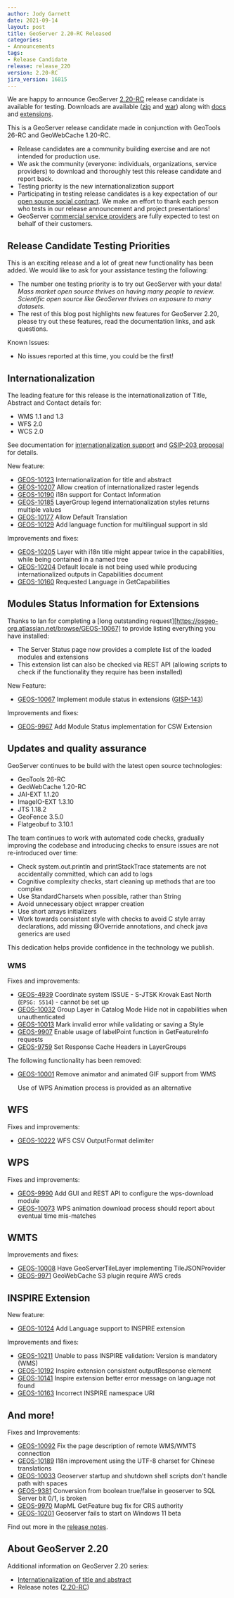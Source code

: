 ```yaml
---
author: Jody Garnett
date: 2021-09-14
layout: post
title: GeoServer 2.20-RC Released
categories:
- Announcements
tags:
- Release Candidate
release: release_220
version: 2.20-RC
jira_version: 16815
---
```


We are happy to announce GeoServer [2.20-RC](/release/2.20-RC/) release candidate is available for testing. Downloads are available ([zip](https://sourceforge.net/projects/geoserver/files/GeoServer/2.20-RC/geoserver-2.20-RC-bin.zip/download) and [war](https://sourceforge.net/projects/geoserver/files/GeoServer/2.20-RC/geoserver-2.20-RC-war.zip/download)) along with [docs](https://sourceforge.net/projects/geoserver/files/GeoServer/2.20-RC/geoserver-2.20-RC-htmldoc.zip/download) and [extensions](https://sourceforge.net/projects/geoserver/files/GeoServer/2.20-RC/extensions/).

This is a GeoServer release candidate made in conjunction with GeoTools 26-RC and GeoWebCache 1.20-RC.

  * Release candidates are a community building exercise and are not intended for production use.
  * We ask the community (everyone: individuals, organizations, service providers) to download and thoroughly test this release candidate and report back.
  * Testing priority is the new internationalization support
  * Participating in testing release candidates is a key expectation of our [open source social contract](http://www.ianturton.com/talks/foss4g.html#/). We make an effort to thank each person who tests in our release announcement and project presentations!
  * GeoServer [commercial service providers](http://geoserver.org/support/) are fully expected to test on behalf of their customers.

## Release Candidate Testing Priorities

This is an exciting release and a lot of great new functionality has been added. We would like to ask for your assistance testing the following:

  * The number one testing priority is to try out GeoServer with your data! _Mass market open source thrives on having many people to review. Scientific open source like GeoServer thrives on exposure to many datasets_.
  * The rest of this blog post highlights new features for GeoServer 2.20, please try out these features, read the documentation links, and ask questions.

Known Issues:

  * No issues reported at this time, you could be the first!

## Internationalization

The leading feature for this release is the internationalization of Title, Abstract and Contact details for:

* WMS 1.1 and 1.3
* WFS 2.0
* WCS 2.0

See documentation for [internationalization support](https://docs.geoserver.org/latest/en/user/services/internationalization/index.html) and [GSIP-203 proposal](https://github.com/geoserver/geoserver/wiki/GSIP-203) for details.

New feature:

* [GEOS-10123](https://osgeo-org.atlassian.net/browse/GEOS-10123) Internationalization for title and abstract
* [GEOS-10207](https://osgeo-org.atlassian.net/browse/GEOS-10207) Allow creation of internationalized raster legends
* [GEOS-10190](https://osgeo-org.atlassian.net/browse/GEOS-10190) i18n support for Contact Information
* [GEOS-10185](https://osgeo-org.atlassian.net/browse/GEOS-10185) LayerGroup legend internationalization styles returns multiple values
* [GEOS-10177](https://osgeo-org.atlassian.net/browse/GEOS-10177) Allow Default Translation
* [GEOS-10129](https://osgeo-org.atlassian.net/browse/GEOS-10129) Add language function for multilingual support in sld

Improvements and fixes:

* [GEOS-10205](https://osgeo-org.atlassian.net/browse/GEOS-10205) Layer with i18n title might appear twice in the capabilities, while being contained in a named tree
* [GEOS-10204](https://osgeo-org.atlassian.net/browse/GEOS-10204) Default locale is not being used while producing internationalized outputs in Capabilities document
* [GEOS-10160](https://osgeo-org.atlassian.net/browse/GEOS-10160) Requested Language in GetCapabilities


## Modules Status Information for Extensions

Thanks to Ian for completing a [long outstanding request][https://osgeo-org.atlassian.net/browse/GEOS-10067] to provide listing everything you have installed:

* The Server Status page now provides a complete list of the loaded modules and extensions
* This extension list can also be checked via REST API (allowing scripts to check if the functionality they require has been installed)

New Feature:

* [GEOS-10067](https://osgeo-org.atlassian.net/browse/GEOS-10067) Implement module status in extensions ([GISP-143](https://github.com/bencaradocdavies/geoserver/wiki/GSIP-143))

Improvements and fixes:

* [GEOS-9967](https://osgeo-org.atlassian.net/browse/GEOS-9967) Add Module Status implementation for CSW Extension

## Updates and quality assurance

GeoServer continues to be build with the latest open source technologies:

* GeoTools 26-RC
* GeoWebCache 1.20-RC
* JAI-EXT 1.1.20
* ImageIO-EXT 1.3.10
* JTS 1.18.2
* GeoFence 3.5.0
* Flatgeobuf to 3.10.1

The team continues to work with automated code checks, gradually improving the codebase and introducing checks to ensure issues are not re-introduced over time:

* Check system.out.println and printStackTrace statements are not accidentally committed, which can add to logs
* Cognitive complexity checks, start cleaning up methods that are too complex
* Use StandardCharsets when possible, rather than String
* Avoid unnecessary object wrapper creation
* Use short arrays initializers
* Work towards consistent style with checks to avoid C style array declarations, add missing @Override annotations, and check java generics are used

This dedication helps provide confidence in the technology we publish.

### WMS

Fixes and improvements:

* [GEOS-4939](https://osgeo-org.atlassian.net/browse/GEOS-4939) Coordinate system ISSUE - S-JTSK Krovak East North (`EPSG: 5514`) - cannot be set up
* [GEOS-10032](https://osgeo-org.atlassian.net/browse/GEOS-10032) Group Layer in Catalog Mode Hide not in capabilities when unauthenticated
* [GEOS-10013](https://osgeo-org.atlassian.net/browse/GEOS-10013) Mark invalid error while validating or saving a Style
* [GEOS-9907](https://osgeo-org.atlassian.net/browse/GEOS-9907) Enable usage of labelPoint function in GetFeatureInfo requests
* [GEOS-9759](https://osgeo-org.atlassian.net/browse/GEOS-9759) Set Response Cache Headers in LayerGroups

The following functionality has been removed:

* [GEOS-10001](https://osgeo-org.atlassian.net/browse/GEOS-10001) Remove animator and animated GIF support from WMS
  
  Use of WPS Animation process is provided as an alternative

## WFS

Fixes and improvements:

* [GEOS-10222](https://osgeo-org.atlassian.net/browse/GEOS-10222) WFS CSV OutputFormat delimiter

## WPS

Fixes and improvements:

* [GEOS-9990](https://osgeo-org.atlassian.net/browse/GEOS-9990) Add GUI and REST API to configure the wps-download module
* [GEOS-10073](https://osgeo-org.atlassian.net/browse/GEOS-10073) WPS animation download process should report about eventual time mis-matches

## WMTS

Improvements and fixes:

* [GEOS-10008](https://osgeo-org.atlassian.net/browse/GEOS-10008) Have GeoServerTileLayer implementing TileJSONProvider
* [GEOS-9971](https://osgeo-org.atlassian.net/browse/GEOS-9971) GeoWebCache S3 plugin require AWS creds


## INSPIRE Extension

New feature:

* [GEOS-10124](https://osgeo-org.atlassian.net/browse/GEOS-10124) Add Language support to INSPIRE extension

Improvements and fixes:

* [GEOS-10211](https://osgeo-org.atlassian.net/browse/GEOS-10211) Unable to pass INSPIRE validation: Version is mandatory \(WMS\)
* [GEOS-10192](https://osgeo-org.atlassian.net/browse/GEOS-10192) Inspire extension consistent outputResponse element
* [GEOS-10141](https://osgeo-org.atlassian.net/browse/GEOS-10141) Inspire extension better error message on language not found
* [GEOS-10163](https://osgeo-org.atlassian.net/browse/GEOS-10163) Incorrect INSPIRE namespace URI

## And more!

Fixes and Improvements:

* [GEOS-10092](https://osgeo-org.atlassian.net/browse/GEOS-10092) Fix the page description of remote WMS/WMTS connection
* [GEOS-10189](https://osgeo-org.atlassian.net/browse/GEOS-10189) I18n improvement using the UTF-8 charset for Chinese translations
* [GEOS-10033](https://osgeo-org.atlassian.net/browse/GEOS-10033) Geoserver startup and shutdown shell scripts don't handle path with spaces
* [GEOS-9381](https://osgeo-org.atlassian.net/browse/GEOS-9381) Conversion from boolean true/false in geoserver to SQL Server bit 0/1, is broken
* [GEOS-9970](https://osgeo-org.atlassian.net/browse/GEOS-9970) MapML GetFeature bug fix for CRS authority
* [GEOS-10201](https://osgeo-org.atlassian.net/browse/GEOS-10201) Geoserver fails to start on Windows 11 beta

Find out more in the [release notes](https://osgeo-org.atlassian.net/secure/ReleaseNote.jspa?projectId=10000&version=16815).

## About GeoServer 2.20

Additional information on GeoServer 2.20 series:

  * [Internationalization of title and abstract](https://docs.geoserver.org/latest/en/user/services/internationalization/index.html)
  * Release notes ([2.20-RC](https://osgeo-org.atlassian.net/secure/ReleaseNote.jspa?projectId=10000&version=16815))